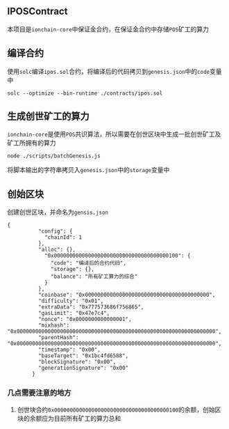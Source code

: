 ## IPOSContract

本项目是`ionchain-core`中保证金合约，在保证金合约中存储`POS`矿工的算力

## 编译合约

使用`solc`编译`ipos.sol`合约，将编译后的代码拷贝到`genesis.json`中的`code`变量中

```angular2html
solc --optimize --bin-runtime ./contracts/ipos.sol
```

## 生成创世矿工的算力

`ionchain-core`是使用`POS`共识算法，所以需要在创世区块中生成一批创世矿工及矿工所拥有的算力

```angular2html
node ./scripts/batchGenesis.js
```

将脚本输出的字符串拷贝入`genesis.json`中的`storage`变量中



## 创始区块

创建创世区块，并命名为`gensis.json`

```angular2html
{
		  "config": {
			"chainId": 1
		  },
		  "alloc": {},
			"0x0000000000000000000000000000000000000100": {
			  "code": "编译后的合约代码",
			  "storage": {},
			  "balance": "所有矿工算力的综合"
			}
		  },
		  "coinbase": "0x0000000000000000000000000000000000000000",
		  "difficulty": "0x01",
		  "extraData": "0x777573686f756865",
		  "gasLimit": "0x47e7c4",
		  "nonce": "0x0000000000000001",
		  "mixhash": "0x0000000000000000000000000000000000000000000000000000000000000000",
		  "parentHash": "0x0000000000000000000000000000000000000000000000000000000000000000",
		  "timestamp": "0x00",
		  "baseTarget": "0x1bc4fd6588",
		  "blockSignature": "0x00",
		  "generationSignature": "0x00"
		}
```

### 几点需要注意的地方

1. 创世块合约`0x0000000000000000000000000000000000000100`的余额，创始区块的余额应为目前所有矿工的算力总和
